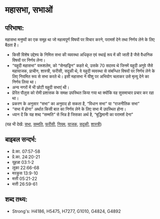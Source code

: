 # महासभा, सभाओं #

## परिभाषा: ##

महासभा मनुष्यों का एक समूह था जो महत्वपूर्ण विषयों पर विचार करने, परामर्श देने तथा निर्णय लेने के लिए बैठता है।

* किसी विशेष उद्देश्य के निमित्त सभा की व्यवस्था अधिकृत एवं स्थाई रूप में की जाती है जैसे वैधानिक विषयों पर निर्णय लेना।
* “यहूदी महासभा” यरूशलेम, को “सेनहड्रिन” कहते थे, उसके 70 सदस्य थे जिनमें यहूदी अगुवे जैसे महायाजक, प्राचीन, शास्त्री, फरीसी, सदूकी थे, वे यहूदी व्यवस्था से संबन्धित विषयों पर निर्णय लेने के लिए नियमित रूप से सभा करते थे। इसी महासभा ने यीशु पर अभियोग चलाकर उसे मृत्यु देने का निर्णय लिया था।
* अन्य नगरों में भी छोटी यहूदी सभाएं थी।
* प्रेरित पौलुस को रोमी प्रशासक के समक्ष उपस्थित किया गया था क्योंकि वह सुसमाचार प्रचार कर रहा था।
* प्रकरण के अनुसार “सभा” का अनुवाद हो सकता है, “विधान सभा” या “राजनीतिक सभा”
* “सभा में होना” अर्थात किसी बात का निर्णय लेने के लिए सभा में उपस्थित होना।
* ध्यान दें कि यह शब्द “सम्मति” से भिन्न है जिसका अर्थ है, “बुद्धिमानी का परामर्श देना”

(यह भी देखें: [सभा](../assembly.md), [सम्मति](../counselor.md), [फरीसी](../pharisee.md), [नियम](../lawofmoses.md), [याजक](../priest.md), [सदूकी](../sadducee.md), [शास्त्री](../scribe.md))

## बाइबल सन्दर्भ: ##

* प्रे.का. 07:57-58
* प्रे.का. 24:20-21
* यूहन्ना 03:1-2
* लूका 22:66-68
* मरकुस 13:9-10
* मत्ती 05:21-22
* मत्ती 26:59-61

## शब्द तथ्य: ##

* Strong's: H4186, H5475, H7277, G1010, G4824, G4892
